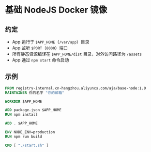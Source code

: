 基础 NodeJS Docker 镜像
==========

## 约定

- App 运行于 `$APP_HOME`（`/var/app`）目录
- App 监听 `$PORT`（`8000`）端口
- 所有静态资源编译在 `$APP_HOME/dist` 目录，对外访问路径为 `/assets`
- App 通过 `npm start` 命令启动

## 示例

```Dockerfile
FROM registry-internal.cn-hangzhou.aliyuncs.com/aja/base-node:1.0
MAINTAINER 你的名字 "你的邮箱"

WORKDIR $APP_HOME

ADD package.json $APP_HOME
RUN npm install

ADD . $APP_HOME

ENV NODE_ENV=production
RUN npm run build

CMD [ "./start.sh" ]
```
